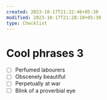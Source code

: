 ```yaml
---
created: 2023-10-17T21:22:46+05:30
modified: 2023-10-17T21:28:10+05:30
type: Checklist
---
```


# Cool phrases 3

- [ ] Perfumed labourers
- [ ] Obscenely beautiful
- [ ] Perpetually at war
- [ ] Blink of a proverbial eye
